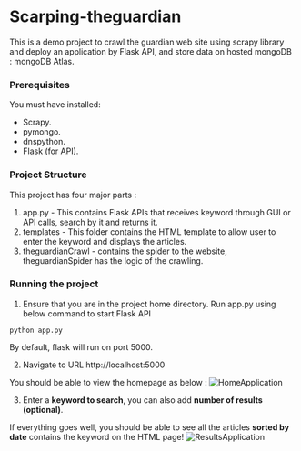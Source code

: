 # Scarping-theguardian
This is a demo project to crawl the guardian web site using scrapy library and deploy an application by Flask API, and store data on hosted mongoDB : mongoDB Atlas.

### Prerequisites
You must have installed:
- Scrapy.
- pymongo.
- dnspython.
- Flask (for API).

### Project Structure
This project has four major parts :
1. app.py - This contains Flask APIs that receives keyword through GUI or API calls, search by it and returns it.
2. templates - This folder contains the HTML template to allow user to enter the keyword and displays the articles.
3. theguardianCrawl - contains the spider to the website, theguardianSpider has the logic of the crawling.

### Running the project
1. Ensure that you are in the project home directory. Run app.py using below command to start Flask API

```
python app.py
```
By default, flask will run on port 5000.

2. Navigate to URL http://localhost:5000

You should be able to view the homepage as below :
![HomeApplication](https://user-images.githubusercontent.com/61110435/131260695-e910ec06-bfe0-4aef-a6e6-96c2f106dab7.PNG)


3. Enter a **keyword to search**, you can also add **number of results (optional)**.

If everything goes well, you should  be able to see all the articles **sorted by date** contains the keyword on the HTML page!
![ResultsApplication](https://user-images.githubusercontent.com/61110435/131260757-a90f3288-9703-443f-be8d-257b6b588f6c.PNG)

